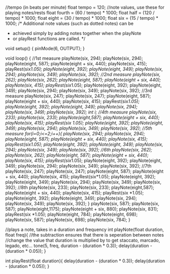 //tempo (in beats per minute)
float tempo = 120;
//note values, use these for playing notes/rests
float fourth = (60 / tempo) * 1000;
float half = (120 / tempo) * 1000;
float eight = (30 / tempo) * 1000;
float six = (15 / tempo) * 1000;
/* Additional note values (such as dotted notes) can be 
 * achieved simply by adding notes together when the playNote 
 * or playRest functions are called.
 */

void setup() {
  pinMode(6, OUTPUT);
}

void loop() {
  //1st measure
  playNote(six, 294);
  playNote(six, 294);
  playNote(eight, 587);
  playNote(eight + six, 440);
  playNote(six, 415);
  playRest(six*1.05);
  playNote(eight, 392);
  playNote(eight, 349);
  playNote(six, 294);
  playNote(six, 349);
  playNote(six, 392);
  //2nd measure
  playNote(six, 262);
  playNote(six, 262);
  playNote(eight, 587);
  playNote(eight + six, 440);
  playNote(six, 415);
  playRest(six*1.05);
  playNote(eight, 392);
  playNote(eight, 349);
  playNote(six, 294);
  playNote(six, 349);
  playNote(six, 392);
  //3rd measure
  playNote(six, 247);
  playNote(six, 247);
  playNote(eight, 587);
  playNote(eight + six, 440);
  playNote(six, 415);
  playRest(six*1.05);
  playNote(eight, 392);
  playNote(eight, 349);
  playNote(six, 294);
  playNote(six, 349);
  playNote(six, 392);
  int i;
  //4th measure
  playNote(six, 233);
  playNote(six, 233);
  playNote(eight,587);
  playNote(eight + six, 440);
  playNote(six, 415);
  playRest(six *1.05);
  playNote(eight, 392);
  playNote(eight, 349);
  playNote(six, 294);
  playNote(six, 349);
  playNote(six, 392);
  //5th measure
  for(i=0;i<=2;i++){
  playNote(six, 294);
  playNote(six, 294);
  playNote(eight, 587);
  playNote(eight + six, 440);
  playNote(six, 415);
  playRest(six*1.05);
  playNote(eight, 392);
  playNote(eight, 349);
  playNote(six, 294);
  playNote(six, 349);
  playNote(six, 392);
  //6th
  playNote(six, 262);
  playNote(six, 262);
  playNote(eight, 587);
  playNote(eight + six, 440);
  playNote(six, 415);
  playRest(six*1.05);
  playNote(eight, 392);
  playNote(eight, 349);
  playNote(six, 294);
  playNote(six, 349);
  playNote(six, 392);
  //7th
  playNote(six, 247);
  playNote(six, 247);
  playNote(eight, 587);
  playNote(eight + six, 440);
  playNote(six, 415);
  playRest(six*1.05);
  playNote(eight, 392);
  playNote(eight, 349);
  playNote(six, 294);
  playNote(six, 349);
  playNote(six, 392);
  //8th
  playNote(six, 233);
  playNote(six, 233);
  playNote(eight,587);
  playNote(eight + six, 440);
  playNote(six, 415);
  playRest(six *1.05);
  playNote(eight, 392);
  playNote(eight, 349);
  playNote(six, 294);
  playNote(six, 349);
  playNote(six, 392);
  }
  playNote(six, 587);
  playNote(six, 587);
  playNote(eight,1175);
  playNote(eight + six, 880);
  playNote(six, 831);
  playRest(six *1.05);
  playNote(eight, 784);
  playNote(eight, 698);
  playNote(six, 587);
  playNote(six, 698);
  playNote(six, 784);
}

//plays a note, takes in a duration and frequency
int playNote(float duration, float freq){
  //the subtraction ensures that there is seperation between notes
  //change the value that duration is multiplied by to get staccato, marcado, legado, etc...
  tone(5, freq, duration - (duration * 0.3));
  delay(duration - (duration * 0.05));
}

int playRest(float duration){
  delay(duration - (duration * 0.3));
  delay(duration - (duration * 0.05));
}
